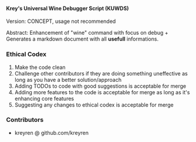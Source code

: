 #### Krey's Universal Wine Debugger Script (KUWDS)

Version: CONCEPT, usage not recommended

Abstract: Enhancement of "wine" command with focus on debug + Generates a markdown document with all **usefull** informations.

### Ethical Codex
1. Make the code clean
2. Challenge other contributors if they are doing something uneffective as long as you have a better solution/approach
3. Adding TODOs to code with good suggestions is acceptable for merge
4. Adding more features to the code is acceptable for merge as long as it's enhancing core features
5. Suggesting any changes to ethical codex is acceptable for merge

### Contributors

- kreyren @ github.com/kreyren
